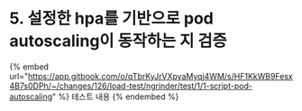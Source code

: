 # 5. 설정한 hpa를 기반으로 pod autoscaling이 동작하는 지 검증

{% embed url="https://app.gitbook.com/o/qTbrKyJrVXpyaMyqj4WM/s/HF1KkWB9Fesx4B7s0DPh/~/changes/126/load-test/ngrinder/test/1/1-script-pod-autoscaling" %}
테스트 내용
{% endembed %}
